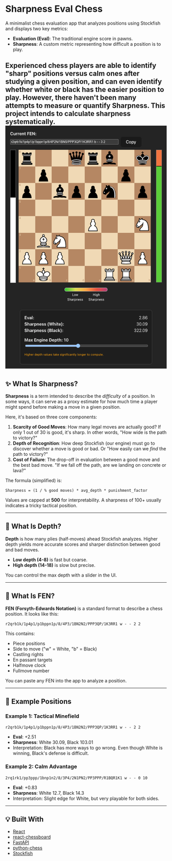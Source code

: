 # Sharpness Eval Chess

A minimalist chess evaluation app that analyzes positions using Stockfish and displays two key metrics:

* **Evaluation (Eval)**: The traditional engine score in pawns.
* **Sharpness**: A custom metric representing how difficult a position is to play.

Experienced chess players are able to identify "sharp" positions versus calm ones after studying a given position, and can even identify whether white or black has 
the easier position to play. However, there haven't been many attempts to measure or quantify Sharpness. This project intends to calculate sharpness systematically.
![img.png](src/assets/img.png)
---

## ✨ What Is Sharpness?

**Sharpness** is a term intended to describe the *difficulty* of a position. In some ways, it can serve as a proxy estimate for how much time a player might spend 
before making a move in a given position. 

Here, it's based on three core components:

1. **Scarcity of Good Moves**: How many legal moves are actually good? If only 1 out of 30 is good, it's sharp. In other words, "How wide is the path to victory?"
2. **Depth of Recognition**: How deep Stockfish (our engine) must go to discover whether a move is good or bad. Or "How easily can we *find* the path to victory?"
3. **Cost of Failure**: The drop-off in evaluation between a good move and the best bad move. "If we fall off the path, are we landing on concrete or lava?"

The formula (simplified) is:

```
Sharpness = (1 / % good moves) * avg_depth * punishment_factor
```

Values are capped at **500** for interpretability. A sharpness of 100+ usually indicates a tricky tactical position.

---

## 🔄 What Is Depth?

**Depth** is how many plies (half-moves) ahead Stockfish analyzes. Higher depth yields more accurate scores and sharper distinction between good and bad moves.

* **Low depth (4-8)** is fast but coarse.
* **High depth (14-18)** is slow but precise.

You can control the max depth with a slider in the UI.

---

## 📂 What Is FEN?

**FEN (Forsyth-Edwards Notation)** is a standard format to describe a chess position. It looks like this:

```
r2qrb1k/1p4p1/p1bppn1p/8/4P3/1BN2N2/PPP3QP/1K3RR1 w - - 2 2
```

This contains:

* Piece positions
* Side to move ("w" = White, "b" = Black)
* Castling rights
* En passant targets
* Halfmove clock
* Fullmove number

You can paste any FEN into the app to analyze a position.

---

## 🔹 Example Positions

### Example 1: Tactical Minefield

```
r2qrb1k/1p4p1/p1bppn1p/8/4P3/1BN2N2/PPP3QP/1K3RR1 w - - 2 2
```

* **Eval**: +2.51
* **Sharpness**: White 30.09, Black 103.01
* Interpretation: Black has more ways to go wrong. Even though White is winning, Black's defense is difficult.

### Example 2: Calm Advantage

```
2rq1rk1/pp3ppp/1bnp1n2/8/3P4/2N1PN2/PP3PPP/R1BQR1K1 w - - 0 10
```

* **Eval**: +0.83
* **Sharpness**: White 12.7, Black 14.3
* Interpretation: Slight edge for White, but very playable for both sides.

---

## 💡 Built With

* [React](https://react.dev/)
* [react-chessboard](https://github.com/Clariity/react-chessboard)
* [FastAPI](https://fastapi.tiangolo.com/)
* [python-chess](https://python-chess.readthedocs.io/en/latest/)
* [Stockfish](https://stockfishchess.org/)

